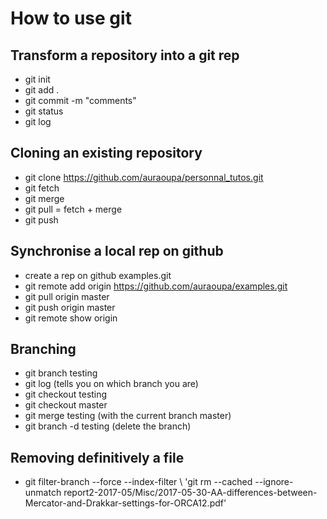 # How to use git

## Transform a repository into a git rep

  * git init
  * git add .
  * git commit -m "comments"
  * git status 
  * git log
  
## Cloning an existing repository

  * git clone https://github.com/auraoupa/personnal_tutos.git
  * git fetch
  * git merge
  * git pull = fetch + merge
  * git push
  
## Synchronise a local rep on github

  * create a rep on github examples.git
  * git remote add origin https://github.com/auraoupa/examples.git 
  * git pull origin master 
  * git push origin master
  * git remote show origin
  
## Branching

  * git branch testing
  * git log (tells you on which branch you are)
  * git checkout testing
  * git checkout master
  * git merge testing (with the current branch master)
  * git branch -d testing (delete the branch)
  

## Removing definitively a file
  * git filter-branch --force --index-filter \ 'git rm --cached --ignore-unmatch report2-2017-05/Misc/2017-05-30-AA-differences-between-Mercator-and-Drakkar-settings-for-ORCA12.pdf'
